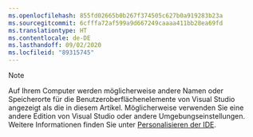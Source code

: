 ```yaml
---
ms.openlocfilehash: 855fd02665b0b267f374505c627b0a919283b23a
ms.sourcegitcommit: 6cfffa72af599a9d667249caaaa411bb28ea69fd
ms.translationtype: HT
ms.contentlocale: de-DE
ms.lasthandoff: 09/02/2020
ms.locfileid: "89315745"
---
```

> [!NOTE]
> Auf Ihrem Computer werden möglicherweise andere Namen oder Speicherorte für die Benutzeroberflächenelemente von Visual Studio angezeigt als die in diesem Artikel. Möglicherweise verwenden Sie eine andere Edition von Visual Studio oder andere Umgebungseinstellungen. Weitere Informationen finden Sie unter [Personalisieren der IDE](../../ide/personalizing-the-visual-studio-ide.md).
